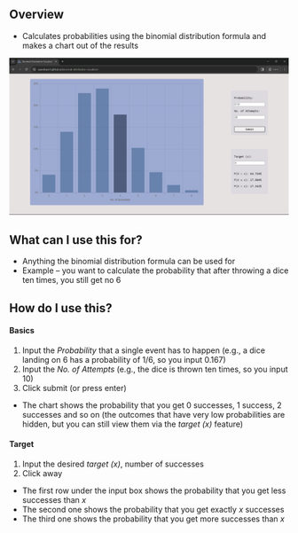 ## Overview

- Calculates probabilities using the binomial distribution formula and makes a chart out of the results

![example](./data/readme-example.png)

## What can I use this for?

- Anything the binomial distribution formula can be used for
- Example – you want to calculate the probability that after throwing a dice ten times, you still get no 6

## How do I use this?

#### Basics

1. Input the *Probability* that a single event has to happen (e.g., a dice landing on 6 has a probability of 1/6, so you input 0.167)
2. Input the *No. of Attempts* (e.g., the dice is thrown ten times, so you input 10)
3. Click submit (or press enter)

- The chart shows the probability that you get 0 successes, 1 success, 2 successes and so on (the outcomes that have very low probabilities are hidden, but you can still view them via the *target (x)* feature)

#### Target

1. Input the desired *target (x)*, number of successes
2. Click away

- The first row under the input box shows the probability that you get less successes than *x*
- The second one shows the probability that you get exactly *x* successes
- The third one shows the probability that you get more successes than *x*